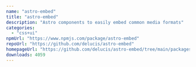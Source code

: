 ```yaml
---
name: "astro-embed"
title: "astro-embed"
description: "Astro components to easily embed common media formats"
categories:
  - "css+ui"
npmUrl: "https://www.npmjs.com/package/astro-embed"
repoUrl: "https://github.com/delucis/astro-embed"
homepageUrl: "https://github.com/delucis/astro-embed/tree/main/packages/astro-embed#readme"
downloads: 4059
---
```


